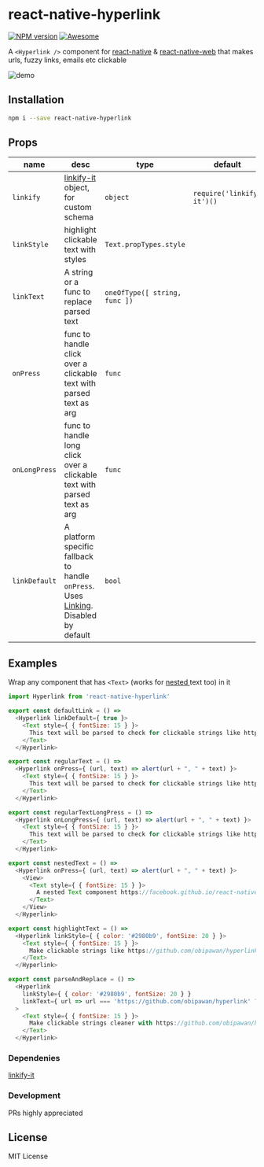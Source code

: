# react-native-hyperlink
[![NPM version](https://badge.fury.io/js/react-native-hyperlink.svg)](http://badge.fury.io/js/react-native-hyperlink) [![Awesome](https://cdn.rawgit.com/sindresorhus/awesome/d7305f38d29fed78fa85652e3a63e154dd8e8829/media/badge.svg)](https://github.com/jondot/awesome-react-native#text--rich-content)

A `<Hyperlink />` component for [react-native](http://facebook.github.io/react-native/) & [react-native-web](https://github.com/necolas/react-native-web) that makes urls, fuzzy links, emails etc clickable

![demo](https://cdn.rawgit.com/obipawan/hyperlink/master/asset/screen.gif)

## Installation
```sh
npm i --save react-native-hyperlink
```

## Props
| name | desc | type | default
| --- | --- | --- | --- |
| `linkify` | [linkify-it](https://facebook.github.io/react-native/docs/view.html#style) object, for custom schema  | `object` | `require('linkify-it')()`
| `linkStyle` | highlight clickable text with styles | `Text.propTypes.style` |
| `linkText` | A string or a func to replace parsed text | `oneOfType([ string, func ])` |
| `onPress` | func to handle click over a clickable text with parsed text as arg | `func` |
| `onLongPress` | func to handle long click over a clickable text with parsed text as arg | `func` |
|`linkDefault`|A platform specific fallback to handle `onPress`. Uses [Linking](https://facebook.github.io/react-native/docs/linking.html). Disabled by default | `bool`

## Examples
Wrap any component that has `<Text>` (works for [nested ](https://facebook.github.io/react-native/docs/text.html#nested-text) text too) in it

```javascript
import Hyperlink from 'react-native-hyperlink'

export const defaultLink = () =>
  <Hyperlink linkDefault={ true }>
    <Text style={ { fontSize: 15 } }>
      This text will be parsed to check for clickable strings like https://github.com/obipawan/hyperlink and made clickable.
    </Text>
  </Hyperlink>

export const regularText = () =>
  <Hyperlink onPress={ (url, text) => alert(url + ", " + text) }>
    <Text style={ { fontSize: 15 } }>
      This text will be parsed to check for clickable strings like https://github.com/obipawan/hyperlink and made clickable.
    </Text>
  </Hyperlink>

export const regularTextLongPress = () =>
  <Hyperlink onLongPress={ (url, text) => alert(url + ", " + text) }>
    <Text style={ { fontSize: 15 } }>
      This text will be parsed to check for clickable strings like https://github.com/obipawan/hyperlink and made clickable for long click.
    </Text>
  </Hyperlink>

export const nestedText = () =>
  <Hyperlink onPress={ (url, text) => alert(url + ", " + text) }>
    <View>
      <Text style={ { fontSize: 15 } }>
        A nested Text component https://facebook.github.io/react-native/docs/text.html works equally well <Text>with https://github.com/obipawan/hyperlink</Text>
      </Text>
    </View>
  </Hyperlink>

export const highlightText = () =>
  <Hyperlink linkStyle={ { color: '#2980b9', fontSize: 20 } }>
    <Text style={ { fontSize: 15 } }>
      Make clickable strings like https://github.com/obipawan/hyperlink stylable
    </Text>
  </Hyperlink>

export const parseAndReplace = () =>
  <Hyperlink
    linkStyle={ { color: '#2980b9', fontSize: 20 } }
    linkText={ url => url === 'https://github.com/obipawan/hyperlink' ? 'Hyperlink' : url }
  >
    <Text style={ { fontSize: 15 } }>
      Make clickable strings cleaner with https://github.com/obipawan/hyperlink
    </Text>
  </Hyperlink>
```

### Dependenies
 [linkify-it](https://github.com/markdown-it/linkify-it)
### Development

PRs highly appreciated

License
----
MIT License
